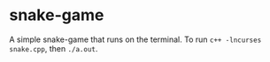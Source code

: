 # snake-game

A simple snake-game that runs on the terminal. To run `c++ -lncurses snake.cpp`, then `./a.out`.

